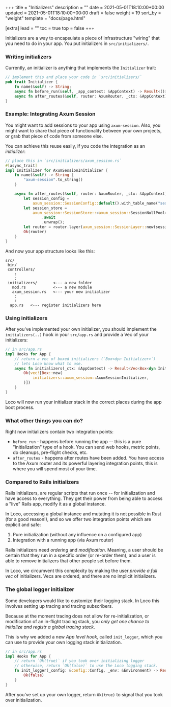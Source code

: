 +++
title = "Initializers"
description = ""
date = 2021-05-01T18:10:00+00:00
updated = 2021-05-01T18:10:00+00:00
draft = false
weight = 19
sort_by = "weight"
template = "docs/page.html"

[extra]
lead = ""
toc = true
top = false
+++

Initializers are a way to encapsulate a piece of infrastructure "wiring" that you need to do in your app. You put initializers in `src/initializers/`.

### Writing initializers

Currently, an initializer is anything that implements the `Initializer` trait:

```rust
// implement this and place your code in `src/initializers/`
pub trait Initializer {
    fn name(&self) -> String;
    async fn before_run(&self, _app_context: &AppContext) -> Result<()>; 
    async fn after_routes(&self, router: AxumRouter, _ctx: &AppContext) -> Result<AxumRouter>;
}
```

### Example: Integrating Axum Session

You might want to add sessions to your app using `axum-session`. Also, you might want to share that piece of functionality between your own projects, or grab that piece of code from someone else.

You can achieve this reuse easily, if you code the integration as an _initializer_:

```rust
// place this in `src/initializers/axum_session.rs`
#[async_trait]
impl Initializer for AxumSessionInitializer {
    fn name(&self) -> String {
        "axum-session".to_string()
    }

    async fn after_routes(&self, router: AxumRouter, _ctx: &AppContext) -> Result<AxumRouter> {
        let session_config =
            axum_session::SessionConfig::default().with_table_name("sessions_table");
        let session_store =
            axum_session::SessionStore::<axum_session::SessionNullPool>::new(None, session_config)
                .await
                .unwrap();
        let router = router.layer(axum_session::SessionLayer::new(session_store));
        Ok(router)
    }
}
```

And now your app structure looks like this:

```
src/
 bin/
 controllers/
    :
    :
 initializers/       <--- a new folder
   mod.rs            <--- a new module
   axum_session.rs   <--- your new initializer
    :
    :
  app.rs   <--- register initializers here
```


### Using initializers

After you've implemented your own initializer, you should implement the `initializers(..)` hook in your `src/app.rs` and provide a Vec of your initializers:


```rust
// in src/app.rs
impl Hooks for App {
    // return a vec of boxed initializers (`Box<dyn Initializer>`)
    // lets Loco know what to use.
    async fn initializers(_ctx: &AppContext) -> Result<Vec<Box<dyn Initializer>>> {
        Ok(vec![Box::new(
            initializers::axum_session::AxumSessionInitializer,
        )])
    }
}
```

Loco will now run your initializer stack in the correct places during the app boot process.

### What other things you can do?

Right now initializers contain two integration points:

* `before_run` - happens before running the app -- this is a pure "initialization" type of a hook. You can send web hooks, metric points, do cleanups, pre-flight checks, etc.
* `after_routes` - happens after routes have been added. You have access to the Axum router and its powerful layering integration points, this is where you will spend most of your time.

### Compared to Rails initializers

Rails initializers, are regular scripts that run once -- for initialization and have access to everything. They get their power from being able to access a "live" Rails app, modify it as a global instance. 

In Loco, accessing a global instance and mutating it is not possible in Rust (for a good reason!), and so we offer two integration points which are explicit and safe:

1. Pure initialization (without any influence on a configured app)
2. Integration with a running app (via Axum router)

Rails initializers need _ordering_ and _modification_. Meaning, a user should be certain that they run in a specific order (or re-order them), and a user is able to remove initializers that other people set before them.

In Loco, we circumvent this complexity by making the user _provide a full vec_ of initializers. Vecs are ordered, and there are no implicit initializers. 

### The global logger initializer

Some developers would like to customize their logging stack. In Loco this involves setting up tracing and tracing subscribers.

Because at the moment tracing does not allow for re-initialization, or modification of an in-flight tracing stack, you *only get one chance to initialize and registr a global tracing stack*.

This is why we added a new *App level hook*, called `init_logger`, which you can use to provide your own logging stack initialization.

```rust
// in src/app.rs
impl Hooks for App {
    // return `Ok(true)` if you took over initializing logger
    // otherwise, return `Ok(false)` to use the Loco logging stack.
    fn init_logger(_config: &config::Config, _env: &Environment) -> Result<bool> {
        Ok(false)
    }
}
```

After you've set up your own logger, return `Ok(true)` to signal that you took over initialization.
